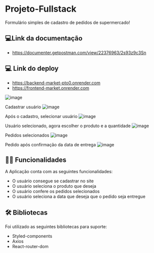 # Projeto-Fullstack

Formulário simples de cadastro de pedidos de supermercado!

## 💻Link da documentação
- https://documenter.getpostman.com/view/22376963/2s93z9c3Sn

## 💻 Link do deploy
- https://backend-market-pto0.onrender.com
- https://frontend-market.onrender.com



![image](https://github.com/ovinicio/Labenu-ProjetoFinal/assets/102374103/ad78a9ac-9e3b-4479-aa6f-75788521ee44)

Cadastrar usuário
![image](https://github.com/ovinicio/Labenu-ProjetoFinal/assets/102374103/72d6fbfd-cf1a-45cc-88cd-abdc07220a70)

Após o cadastro, selecionar usuário
![image](https://github.com/ovinicio/Labenu-ProjetoFinal/assets/102374103/8b88fa40-66da-462f-9cf6-29587aa8b964)

Usuário selecionado, agora escolher o produto e a quantidade
![image](https://github.com/ovinicio/Labenu-ProjetoFinal/assets/102374103/273992a3-ca53-457d-b5d9-15af345b8ce4)

Pedidos selecionados
![image](https://github.com/ovinicio/Labenu-ProjetoFinal/assets/102374103/c3f7a05f-d8de-4a62-b3e1-4b106bc3b4ab)

Pedido após confirmação da data de entrega
![image](https://github.com/ovinicio/Labenu-ProjetoFinal/assets/102374103/b91b17e7-ae39-4f51-a2d3-8772fa8b1eb8)


## ✍🏻 Funcionalidades

A Aplicação conta com as seguintes funcionalidades:

-  O usuário consegue se cadastrar no site
-  O usuário seleciona o produto que deseja
-  O usuário confere os pedidos selecionados 
-  O usuário seleciona a data que deseja que o pedido seja entregue


## 🛠 Bibliotecas

Foi utilizado as seguintes bibliotecas para suporte:

- Styled-components
- Axios
- React-router-dom
